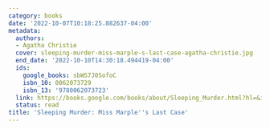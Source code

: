 ```yaml
---
category: books
date: '2022-10-07T10:18:25.882637-04:00'
metadata:
  authors:
  - Agatha Christie
  cover: sleeping-murder-miss-marple-s-last-case-agatha-christie.jpg
  end_date: '2022-10-10T14:30:18.494419-04:00'
  ids:
    google_books: sbWS7J0SofoC
    isbn_10: 0062073729
    isbn_13: '9780062073723'
  link: https://books.google.com/books/about/Sleeping_Murder.html?hl=&id=sbWS7J0SofoC
  status: read
title: 'Sleeping Murder: Miss Marple''s Last Case'
---
```

